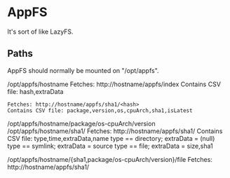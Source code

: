 AppFS
=====
It's sort of like LazyFS.


Paths
-----
AppFS should normally be mounted on "/opt/appfs".

/opt/appfs/hostname
	Fetches: http://hostname/appfs/index
	Contains CSV file: hash,extraData

	Fetches: http://hostname/appfs/sha1/<hash>
	Contains CSV file: package,version,os,cpuArch,sha1,isLatest

/opt/appfs/hostname/package/os-cpuArch/version
/opt/appfs/hostname/sha1/
	Fetches: http://hostname/appfs/sha1/<sha1>
	Contains CSV file:
		type,time,extraData,name
		type == directory; extraData = (null)
		type == symlink; extraData = source
		type == file; extraData = size,sha1

/opt/appfs/hostname/{sha1,package/os-cpuArch/version}/file
	Fetches: http://hostname/appfs/sha1/<sha1>

